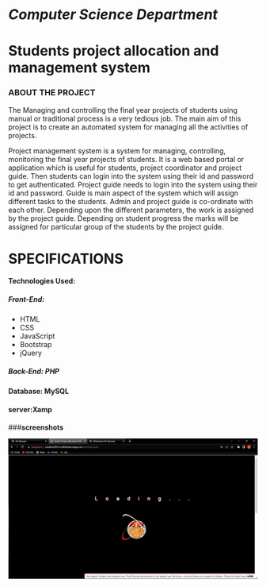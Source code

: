 # _Computer Science Department_

# **Students project allocation and management system**

### **ABOUT THE PROJECT**
  The Managing and controlling the final year projects of students using manual or traditional process is a very tedious job. The main aim of this project is to create an automated system for managing all the activities of projects.
 


Project management system is a system for managing, controlling, monitoring the final year projects of students. It is a web based portal or application which is useful for students, project coordinator and project guide.  Then   students can login into the system using their id and password to get authenticated.  Project guide needs to login into the system using their id and password. Guide is main aspect of the system which will assign different tasks to the students. Admin and project guide is co-ordinate with each other. Depending upon the different parameters, the work is assigned by the project guide. Depending on student progress the marks will be assigned for particular group of the students by the project guide.

# **SPECIFICATIONS**

#### Technologies Used:

##### **Front-End:**
- HTML
- CSS
- JavaScript
- Bootstrap
- jQuery

##### **Back-End: PHP**

#### **Database: MySQL**

#### **server:Xamp**

###**screenshots**

![hello](/Screenshots/image10.jpeg)
